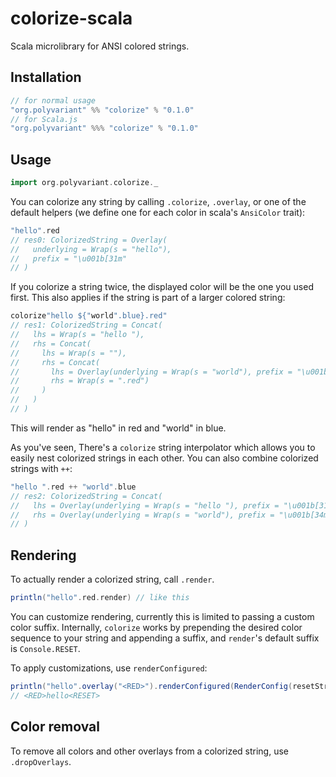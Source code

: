 # colorize-scala

Scala microlibrary for ANSI colored strings.

## Installation

```scala
// for normal usage
"org.polyvariant" %% "colorize" % "0.1.0"
// for Scala.js
"org.polyvariant" %%% "colorize" % "0.1.0"
```

## Usage

```scala
import org.polyvariant.colorize._
```

You can colorize any string by calling `.colorize`, `.overlay`, or one of the default helpers (we define one for each color in scala's `AnsiColor` trait):

```scala
"hello".red
// res0: ColorizedString = Overlay(
//   underlying = Wrap(s = "hello"),
//   prefix = "\u001b[31m"
// )
```

If you colorize a string twice, the displayed color will be the one you used first.
This also applies if the string is part of a larger colored string:

```scala
colorize"hello ${"world".blue}.red"
// res1: ColorizedString = Concat(
//   lhs = Wrap(s = "hello "),
//   rhs = Concat(
//     lhs = Wrap(s = ""),
//     rhs = Concat(
//       lhs = Overlay(underlying = Wrap(s = "world"), prefix = "\u001b[34m"),
//       rhs = Wrap(s = ".red")
//     )
//   )
// )
```

This will render as "hello" in red and "world" in blue.

As you've seen, There's a `colorize` string interpolator which allows you to easily nest colorized strings in each other.
You can also combine colorized strings with `++`:

```scala
"hello ".red ++ "world".blue
// res2: ColorizedString = Concat(
//   lhs = Overlay(underlying = Wrap(s = "hello "), prefix = "\u001b[31m"),
//   rhs = Overlay(underlying = Wrap(s = "world"), prefix = "\u001b[34m")
// )
```

## Rendering

To actually render a colorized string, call `.render`.

```scala
println("hello".red.render) // like this
```

You can customize rendering, currently this is limited to passing a custom color suffix.
Internally, `colorize` works by prepending the desired color sequence to your string and appending a suffix, and `render`'s default suffix is `Console.RESET`.

To apply customizations, use `renderConfigured`:

```scala
println("hello".overlay("<RED>").renderConfigured(RenderConfig(resetString = "<RESET>")))
// <RED>hello<RESET>
```

## Color removal

To remove all colors and other overlays from a colorized string, use `.dropOverlays`.
